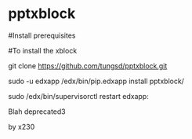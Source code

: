 # pptxblock
#Install prerequisites

#To install the xblock

git clone https://github.com/tungsd/pptxblock.git

sudo -u edxapp /edx/bin/pip.edxapp install pptxblock/

sudo /edx/bin/supervisorctl restart edxapp:

Blah deprecated3

by x230

